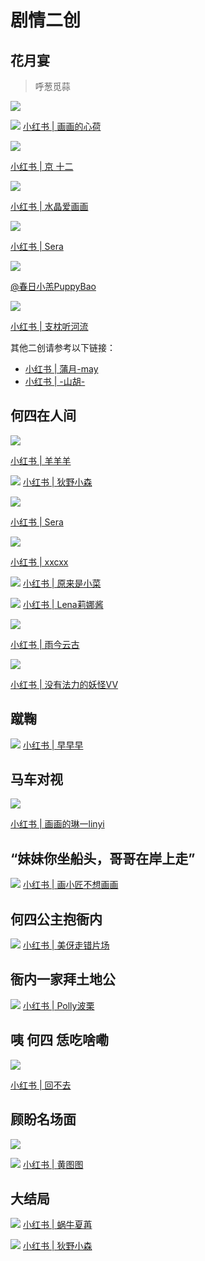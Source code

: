 # 剧情二创


## 花月宴

> 呼葱觅蒜

![](/image/team/role/huhu.jpg)

![](/image/team/role/huayue1.jpg)
[小红书 | 画画的心荷](http://xhslink.com/IlkPNk)

![](/image/team/role/huayue2.jpg)

[小红书 | 京 十二](http://xhslink.com/YHlPNk)


![](/image/team/role/huayueyan1-min.jpg)

[小红书 | 水晶爱画画](http://xhslink.com/kSF2Mk)

![](/image/team/role/huayueyan2-min.jpg)

[小红书 | Sera](http://xhslink.com/QQLhNk)

![](/image/team/role/hesi15-min.jpg)

[@春日小羔PuppyBao](https://m.weibo.cn/6691230486/4786182947342018)

![](/image/team/role/hesi16-min.jpg)

[小红书 | 支枕听河流](http://xhslink.com/lSljNk)

其他二创请参考以下链接：
* [小红书 | 蒲月-may](http://xhslink.com/ttDONk)
* [小红书 | -山胡-](http://xhslink.com/P1HONk)


## 何四在人间

![](/image/team/role/huayueyan3-min.jpg)

[小红书 | 羊羊羊](http://xhslink.com/B67gNk)

![](/image/team/role/huayueyan4-min.jpg)
[小红书 | 狄野小森](http://xhslink.com/hFa2Mk)

![](/image/team/role/hesi5-min.jpg)

[小红书 | Sera](http://xhslink.com/QQLhNk)

![](/image/team/role/hesi4-min.jpg)

[小红书 | xxcxx](http://xhslink.com/k2QhNk)

![](/image/team/role/hesi1-min.jpg)
[小红书 | 原来是小菜](http://xhslink.com/2uOgNk)


![](/image/team/role/hesi2-min.jpg)
[小红书 | Lena莉娜酱](http://xhslink.com/xn1gNk)

![](/image/team/role/hesi9-min.jpg)

[小红书 | 雨今云古](http://xhslink.com/H7bjNk)

![](/image/team/role/hesi11-min.jpg)

[小红书 | 没有法力的妖怪VV](http://xhslink.com/rZruNk)


## 蹴鞠

![](/image/team/role/cuju-min.jpg)
[小红书 | 早早早](http://xhslink.com/bal2Mk)

## 马车对视

![](/image/team/role/mache.jpg)

[小红书 | 画画的琳一linyi](http://xhslink.com/eMp2Pk)

## “妹妹你坐船头，哥哥在岸上走”

![](/image/team/role/sanfeng1-min.jpg)
[小红书 | 画小匠不想画画](http://xhslink.com/Umj5Nk)


## 何四公主抱衙内

![](/image/team/role/hesiyanei3-min.jpg)
[小红书 | 美伢走错片场](http://xhslink.com/sYI2Mk)

## 衙内一家拜土地公

![](/image/team/role/hesiyanei4-min.jpg)
[小红书 | Polly波栗](http://xhslink.com/DUfuNk)

## 咦 何四 恁吃啥嘞
![](/image/team/role/hesiyanei1-min.jpg)

[小红书 | 回不去](http://xhslink.com/3RlpNk)


## 顾盼名场面

![](/image/erchuang/piant/xinghe.jpg)


![](/image/erchuang/piant/huabanwen.jpg)
[小红书 | 黄图图](http://xhslink.com/x2Xi2k)


## 大结局

![](/image/team/role/qun3-min.jpg)
[小红书 | 蜗牛夏苒](http://xhslink.com/xOH4Nk)

![](/image/team/role/sanfeng2-min.jpg)
[小红书 | 狄野小森](http://xhslink.com/Ity5Nk)